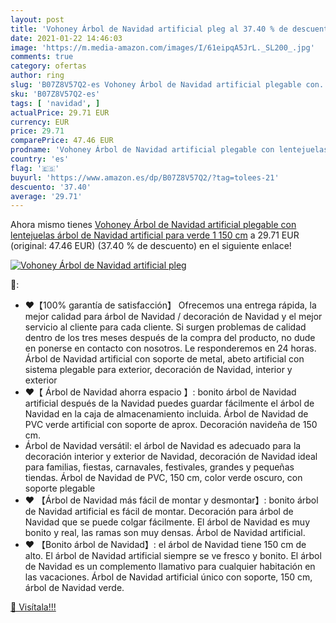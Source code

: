 ```yaml
---
layout: post
title: 'Vohoney Árbol de Navidad artificial pleg al 37.40 % de descuento'
date: 2021-01-22 14:46:03
image: 'https://m.media-amazon.com/images/I/61eipqA5JrL._SL200_.jpg'
comments: true
category: ofertas
author: ring
slug: 'B07Z8V57Q2-es Vohoney Árbol de Navidad artificial plegable con...'
sku: 'B07Z8V57Q2-es'
tags: [ 'navidad', ]
actualPrice: 29.71 EUR
currency: EUR
price: 29.71
comparePrice: 47.46 EUR
prodname: 'Vohoney Árbol de Navidad artificial plegable con lentejuelas  árbol de Navidad artificial para verde 1  150 cm'
country: 'es'
flag: '🇪🇸'
buyurl: 'https://www.amazon.es/dp/B07Z8V57Q2/?tag=tolees-21'
descuento: '37.40'
average: '29.71'
---
```


Ahora mismo tienes [Vohoney Árbol de Navidad artificial plegable con lentejuelas  árbol de Navidad artificial para verde 1  150 cm](https://www.amazon.es/dp/B07Z8V57Q2/?tag=tolees-21) a 29.71 EUR (original: 47.46 EUR) (37.40 %  de descuento) en el siguiente enlace!

[![Vohoney Árbol de Navidad artificial pleg](https://m.media-amazon.com/images/I/61eipqA5JrL._SL200_.jpg)](https://www.amazon.es/dp/B07Z8V57Q2/?tag=tolees-21)

🔎:

- ❤【100% garantía de satisfacción】 Ofrecemos una entrega rápida, la mejor calidad para árbol de Navidad / decoración de Navidad y el mejor servicio al cliente para cada cliente. Si surgen problemas de calidad dentro de los tres meses después de la compra del producto, no dude en ponerse en contacto con nosotros. Le responderemos en 24 horas. Árbol de Navidad artificial con soporte de metal, abeto artificial con sistema plegable para exterior, decoración de Navidad, interior y exterior
- ❤【 Árbol de Navidad ahorra espacio 】: bonito árbol de Navidad artificial después de la Navidad puedes guardar fácilmente el árbol de Navidad en la caja de almacenamiento incluida. Árbol de Navidad de PVC verde artificial con soporte de aprox. Decoración navideña de 150 cm.
- Árbol de Navidad versátil: el árbol de Navidad es adecuado para la decoración interior y exterior de Navidad, decoración de Navidad ideal para familias, fiestas, carnavales, festivales, grandes y pequeñas tiendas. Árbol de Navidad de PVC, 150 cm, color verde oscuro, con soporte plegable
- ❤ 【Árbol de Navidad más fácil de montar y desmontar】: bonito árbol de Navidad artificial es fácil de montar. Decoración para árbol de Navidad que se puede colgar fácilmente. El árbol de Navidad es muy bonito y real, las ramas son muy densas. Árbol de Navidad artificial.
- ❤ 【Bonito árbol de Navidad】: el árbol de Navidad tiene 150 cm de alto. El árbol de Navidad artificial siempre se ve fresco y bonito. El árbol de Navidad es un complemento llamativo para cualquier habitación en las vacaciones. Árbol de Navidad artificial único con soporte, 150 cm, árbol de Navidad verde.

[🛒 Visítala!!!](https://www.amazon.es/dp/B07Z8V57Q2/?tag=tolees-21)
